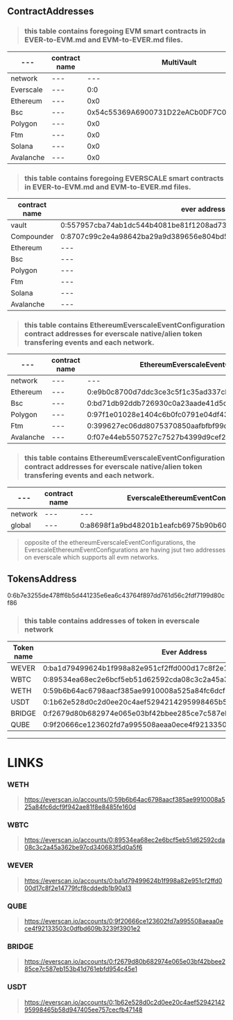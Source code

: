 ## ContractAddresses

> ### this table contains foregoing EVM smart contracts in EVER-to-EVM.md and EVM-to-EVER.md files.

| ---       | contract name | MultiVault                                 |
| --------- | ------------- | ------------------------------------------ |
| network   | ---           | ---                                        |
| Everscale | ---           | 0:0                                        |
| Ethereum  | ---           | 0x0                                        |
| Bsc       | ---           | 0x54c55369A6900731D22eACb0DF7C0253CF19dFff |
| Polygon   | ---           | 0x0                                        |
| Ftm       | ---           | 0x0                                        |
| Solana    | ---           | 0x0                                        |
| Avalanche | ---           | 0x0                                        |

> ### this table contains foregoing EVERSCALE smart contracts in EVER-to-EVM.md and EVM-to-EVER.md files.

| contract name | ever address                                                       |
| ------------- | ------------------------------------------------------------------ |
| vault         | 0:557957cba74ab1dc544b4081be81f1208ad73997d74ab3b72d95864a41b779a4 |
| Compounder    | 0:8707c99c2e4a98642ba29a9d389656e804bd5b3cbe11a426ca12335792168d8a |
| Ethereum      | ---                                                                |
| Bsc           | ---                                                                |
| Polygon       | ---                                                                |
| Ftm           | ---                                                                |
| Solana        | ---                                                                |
| Avalanche     | ---                                                                |

> ### this table contains EthereumEverscaleEventConfiguration contract addresses for everscale native/alien token transfering events and each network.

| ---       | contract name | EthereumEverscaleEventConfiguration(netive event)                  | EthereumEverscaleEventConfiguration(alien event)                   |
| --------- | ------------- | ------------------------------------------------------------------ | ------------------------------------------------------------------ |
| network   | ---           | ---                                                                | ---                                                                |
| Ethereum  | ---           | 0:e9b0c8700d7ddc3ce3c5f1c35ad337cbc2f88e8abb5afadc9fa09a270cbed0e2 | 0:55ec14a1513eb4570d5933e0fbe5c0b3341d2dfaccfeecfcc9c7c2f4d668ed45 |
| Bsc       | ---           | 0:bd71db92ddb726930c0a23aade41d5d6134056efb791605189e8489d1d29e626 | 0:54f2bc1064cbe7d9b057808b8578e9b2f3ff54d27ef472ffbdb16b2e4461292a |
| Polygon   | ---           | 0:97f1e01028e1404c6b0fc0791e04df43616ef8aaf5964195182355093f385ff6 | 0:3f5f1e9bb4b6921aab0257597eaeaad1b80cc843eb31d977f58ada720cfe9ff2 |
| Ftm       | ---           | 0:399627ec06dd8075370850aafbfbf99d05752df16b3459b448a7d0b4b9a083d1 | 0:12861a3fd38d48086343b67d1a17509736d068e807a783f29b558339f0da421a |
| Avalanche | ---           | 0:f07e44eb5507527c7527b4399d9cef220c0fcf50c6a4db71b3517bd763fdc528 | 0:124457db37ea02f2b7c5575b86f759e51f02adc11cbf36b36fd1da6c36fc82f6 |

> ### this table contains EthereumEverscaleEventConfiguration contract addresses for everscale native/alien token transfering events and each network.

| ---     | contract name | EverscaleEthereumEventConfiguration(netive event)                  | EverscaleEthereumEventConfiguration(alien event)                   |
| ------- | ------------- | ------------------------------------------------------------------ | ------------------------------------------------------------------ |
| network | ---           | ---                                                                | ---                                                                |
| global  | ---           | 0:a8698f1a9bd48201b1eafcb6975b90b60867063ffff3cc7114a480f924999b75 | 0:6b7e3255de478ff6b5d441235e6ea6c43764f897dd761d56c2fdf7199d80cf86 |

> opposite of the ethereumEverscaleEventConfigurations, the EverscaleEthereumEventConfigurations are having jsut two addresses on everscale which supports all evm networks.

## TokensAddress

0:6b7e3255de478ff6b5d441235e6ea6c43764f897dd761d56c2fdf7199d80cf86

> ### this table contains addresses of token in everscale network

| Token name | Ever Address                                                       |
| ---------- | ------------------------------------------------------------------ |
| WEVER      | 0:ba1d79499624b1f998a82e951cf2ffd000d17c8f2e14779fcf8cddedb1b90a13 |
| WBTC       | 0:89534ea68ec2e6bcf5eb51d62592cda08c3c2a45a362be97cd340683f5d0a5f6 |
| WETH       | 0:59b6b64ac6798aacf385ae9910008a525a84fc6dcf9f942ae81f8e8485fe160d |
| USDT       | 0:1b62e528d0c2d0ee20c4aef5294214295998465b58d947405ee757cecfb47148 |
| BRIDGE     | 0:f2679d80b682974e065e03bf42bbee285ce7c587eb153b41d761ebfd954c45e1 |
| QUBE       | 0:9f20666ce123602fd7a995508aeaa0ece4f92133503c0dfbd609b3239f3901e2 |

---

# LINKS

### WETH

> https://everscan.io/accounts/0:59b6b64ac6798aacf385ae9910008a525a84fc6dcf9f942ae81f8e8485fe160d

### WBTC

> https://everscan.io/accounts/0:89534ea68ec2e6bcf5eb51d62592cda08c3c2a45a362be97cd340683f5d0a5f6

### WEVER

> https://everscan.io/accounts/0:ba1d79499624b1f998a82e951cf2ffd000d17c8f2e14779fcf8cddedb1b90a13

### QUBE

> https://everscan.io/accounts/0:9f20666ce123602fd7a995508aeaa0ece4f92133503c0dfbd609b3239f3901e2

### BRIDGE

> https://everscan.io/accounts/0:f2679d80b682974e065e03bf42bbee285ce7c587eb153b41d761ebfd954c45e1

### USDT

> https://everscan.io/accounts/0:1b62e528d0c2d0ee20c4aef5294214295998465b58d947405ee757cecfb47148
